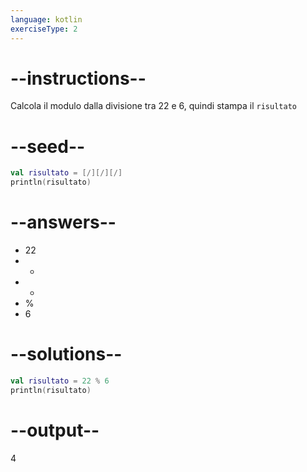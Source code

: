 ```yaml
---
language: kotlin
exerciseType: 2
---
```


# --instructions--

Calcola il modulo dalla divisione tra 22 e 6, quindi stampa il `risultato`

# --seed--

```kotlin
val risultato = [/][/][/]
println(risultato)
```

# --answers--

- 22
-  - 
-  + 
-  % 
- 6

# --solutions--

```kotlin
val risultato = 22 % 6
println(risultato)
```

# --output--

4
